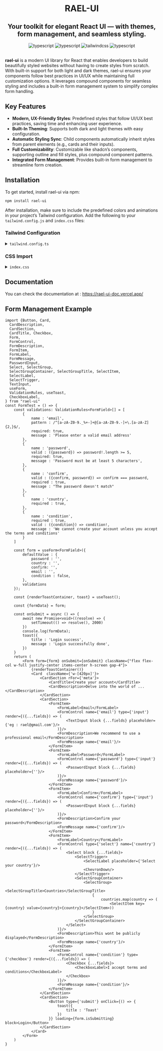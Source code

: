 <div>
  <h1 align="center">
    RAEL-UI
  </h1>
  <h2 align="center">
    Your toolkit for elegant React UI — with themes, form management, and seamless styling.
  </h2> 
  <div align="center">
      <img src="https://img.shields.io/badge/-React-black?style=for-the-badge&logoColor=white&logo=react&color=3178C6" alt="typescript" />
      <img src="https://img.shields.io/badge/-Typescript-black?style=for-the-badge&logoColor=white&logo=react&color=3178C6" alt="typescript" />
      <img src="https://img.shields.io/badge/-Tailwind_CSS-black?style=for-the-badge&logoColor=white&logo=tailwindcss&color=06B6D4" alt="tailwindcss" />
      <img src="https://img.shields.io/badge/Storybook-black?style=for-the-badge&logoColor=white&logo=storybook&color=ff4785" alt="typescript" />
  </div>
</div>

<br>

**rael-ui** is a modern UI library for React that enables developers to build beautifully styled websites without having
to create styles from scratch. With built-in support for both light and dark themes, rael-ui ensures your components
follow best practices in UI/UX while maintaining full customization options. It leverages compound components for
seamless styling and includes a built-in form management system to simplify complex form handling.

## Key Features

- **Modern, UX-Friendly Styles**: Predefined styles that follow UI/UX best practices, saving time and enhancing user
  experience.
- **Built-In Theming**: Supports both dark and light themes with easy configuration.
- **Automatic Styling Sync**: Child components automatically inherit styles from parent elements (e.g., cards and their
  inputs).
- **Full Customizability**: Customizable like shadcn’s components, supporting outline and fill styles, plus compound
  component patterns.
- **Integrated Form Management**: Provides built-in form management to streamline form creation.

## Installation

To get started, install rael-ui via npm:

```bash
npm install rael-ui
```

After installation, make sure to include the predefined colors and animations in your project’s Tailwind configuration.
Add the following to your `tailwind.config.js` and `index.css` files:

### Tailwind Configuration
<details>
<summary><code>tailwind.config.ts</code></summary>

```js
const colors = {
    'primary': '#421BDD',
    'secondary': '#423A5E',
    'danger': '#e74c3c',
    'black': '#09090b',
    // 'black': '#09090b',
    'white': '#fafafa',
    'dark': '#12161C',
}

/** @type {import('tailwindcss').Config} */
export default {
    content: ["./index.html", "./src/**/*.{js,ts,jsx,tsx}"],
    darkMode: ['class', '[data-mode="dark"]', 'selector'],
    theme: {
        extend: {
            colors: {

                // Base colors

                'primary': colors.primary,
                'secondary': colors.secondary,
                'danger': colors.danger,
                'black': colors.black,
                'white': colors.white,
                'dark': colors.dark,


                // Component colors 

                input: {
                    fill: {
                        d: {
                            'bg': '#27272a',
                            'placeholder': '#737373',
                            'text': colors.white,
                            'border': colors.black,
                        },
                        l: {
                            'bg': '#e5e5e5',
                            'placeholder': '#737373',
                            'text': colors.black,
                            'border': colors.white,

                        }
                    },
                    outline: {
                        d: {
                            'bg': colors.black,
                            'border': '#a3a3a3',
                            'placeholder': '#a3a3a3',
                            'text': colors.white,
                        },
                        l: {
                            'bg': colors.white,
                            'border': '#a3a3a3',
                            'placeholder': '#737373',
                            'text': colors.black,
                        }
                    }
                },
                meta: {
                    fill: {
                        d: {
                            'bg': '#18181b',
                            'border': '#262626',
                            'text': colors.white,
                            'text-sec': '#9ca3af',
                        },
                        l: {
                            'bg': '#fff',
                            'border': '#e4e4e7',
                            'text': colors.black,
                            'text-sec': '#4b5563',
                        },
                    },
                    outline: {
                        d: {
                            'bg': colors.black,
                            'border': '#a3a3a3',
                            'text': colors.white,
                            'text-sec': '#6b7280',
                        },
                        l: {
                            'bg': colors.white,
                            'border': '#a3a3a3',
                            'text': colors.black,
                            'text-sec': '#6b7280',
                        },
                    },
                }
            },
            animation: {
                'slide-in': 'slide-in 0.3s ease-out forwards',
                'slide-out': 'slide-out 0.3s ease-out forwards',
            },

        },
    },
    plugins: [],
};
```

</details>

### CSS Import

<details>
<summary><code>index.css</code></summary>

```css
@tailwind base;
@tailwind components;
@tailwind utilities;

input[type="password"]::-ms-reveal,
input[type="password"]::-ms-clear {
    display: none;
}


@keyframes slide-in {
    from {
        opacity: 0;
        transform: translateY(10px);
    }
    to {
        opacity: 1;
        transform: translateY(0);
    }
}

@keyframes slide-out {
    from {
        opacity: 1;
        transform: translateY(0);
    }
    to {
        opacity: 0;
        transform: translateY(10px);
    }
}
```

</details>

## Documentation

You can check the documentation  at : https://rael-ui-doc.vercel.app/

## Form Management Example
````tsx
import {Button, Card,
  CardDescription,
  CardSection,
  CardTitle, Checkbox,
  Form,
  FormControl,
  FormDescription,
  FormItem,
  FormLabel,
  FormMessage,
  PasswordInput,
  Select, SelectGroup,
  SelectGroupContainer, SelectGroupTitle, SelectItem,
  SelectLabel,
  SelectTrigger,
  TextInput,
  useForm,
  ValidationRules, useToast,
  CheckboxLabel,
} from "rael-ui"
const FormTest = () => {
    const validations: ValidationRules<FormField>[] = [
        {
            name : 'email',
            pattern : /^[a-zA-Z0-9._%+-]+@[a-zA-Z0-9.-]+\.[a-zA-Z]{2,}$/,
            required: true,
            message : 'Please enter a valid email address'
        },
        {
            name : 'password',
            valid : ({password}) => password!.length >= 5,
            required: true,
            message : 'Password must be at least 5 characters',
        },
        {
            name : 'confirm',
            valid : ({confirm, password}) => confirm === password,
            required : true,
            message : "The password doesn't match"
        },
        {
            name : 'country',
            required : true,
        },
        {
            name : 'condition',
            required : true,
            valid : ({condition}) => condition!,
            message : 'We cannot create your account unless you accept the terms and conditions'
        }
    ]

    const form = useForm<FormField>({
        defaultValue : {
            password : '',
            country : '',
            confirm: '',
            email : '',
            condition : false,
        },
        validations
    });
    
    const {renderToastContainer, toast} = useToast();

    const {formData} = form;

    const onSubmit = async () => {
        await new Promise<void>((resolve) => {
            setTimeout(() => resolve(), 2000)
        })
        console.log(formData);
        toast({
            title : 'Login success',
            message : 'Login successfully done',
        })
    }
    return (
        <Form form={form} onSubmit={onSubmit} className={"flex flex-col w-full justify-center items-center h-screen gap-4"}>
            {renderToastContainer()}
            <Card  className={'w-[420px]'}>
                <CardSection rFor={'meta'}>
                    <CardTitle>Create your account</CardTitle>
                    <CardDescription>Delve into the world of ...</CardDescription>
                </CardSection>
                <CardSection>
                    <FormItem>
                        <FormLabel>Email</FormLabel>
                        <FormControl name={'email'} type={'input'} render={({...fields}) => (
                            <TextInput block {...fields} placeholder={'eg : rael@gmail.com'}/>
                        )}/>
                        <FormDescription>We recommend to use a professional email</FormDescription>
                        <FormMessage name={'email'}/>
                    </FormItem>
                    <FormItem>
                        <FormLabel>Password</FormLabel>
                        <FormControl name={'password'} type={'input'} render={({...fields}) => (
                            <PasswordInput block {...fields} placeholder={''}/>
                        )}/>
                        <FormMessage name={'password'}/>
                    </FormItem>
                    <FormItem>
                        <FormLabel>Confirm</FormLabel>
                        <FormControl name={'confirm'} type={'input'} render={({...fields}) => (
                            <PasswordInput block {...fields} placeholder={''}/>
                        )}/>
                        <FormDescription>Confirm your password</FormDescription>
                        <FormMessage name={'confirm'}/>
                    </FormItem>
                    <FormItem>
                        <FormLabel>Country</FormLabel>
                        <FormControl type={'select'} name={'country'} render={({...fields}) => (
                            <Select block {...fields}>
                                <SelectTrigger>
                                    <SelectLabel placeholder={'Select your country'}/>
                                    <ChevronDown/>
                                </SelectTrigger>
                                <SelectGroupContainer>
                                    <SelectGroup>
                                        <SelectGroupTitle>Countries</SelectGroupTitle>
                                        {
                                            countries.map(country => (
                                                <SelectItem key={country} value={country}>{country}</SelectItem>))
                                        }
                                    </SelectGroup>
                                </SelectGroupContainer>
                            </Select>
                        )}/>
                        <FormDescription>This wont be publicly displayed</FormDescription>
                        <FormMessage name={'country'}/>
                    </FormItem>
                    <FormItem>
                        <FormControl name={'condition'} type={'checkbox'} render={({...fields}) => (
                            <Checkbox {...fields}>
                                <CheckboxLabel>I accept terms and conditions</CheckboxLabel>
                            </Checkbox>
                        )}/>
                        <FormMessage name={'condition'}/>
                    </FormItem>
                </CardSection>
                <CardSection>
                    <Button type={'submit'} onClick={() => {
                        toast({
                            title : 'Toast'
                        })
                    }} loading={form.isSubmitting} block>Login</Button>
                </CardSection>
            </Card>
        </Form>
    )
}


````


